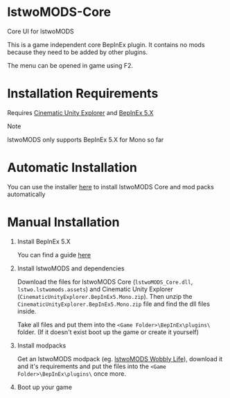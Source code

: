 # lstwoMODS-Core
Core UI for lstwoMODS

This is a game independent core BepInEx plugin. It contains no mods because they need to be added by other plugins.

The menu can be opened in game using F2.

# Installation Requirements

Requires [Cinematic Unity Explorer](https://github.com/originalnicodr/CinematicUnityExplorer/releases) and [BepInEx 5.X](https://github.com/BepInEx/BepInEx/releases/tag/v5.4.23.2)

> [!NOTE]
> lstwoMODS only supports BepInEx 5.X for Mono so far

# Automatic Installation

You can use the installer [here](https://github.com/lstwoMODS/lstwoMODSInstaller) to install lstwoMODS Core and mod packs automatically

# Manual Installation

1. Install BepInEx 5.X
   
   You can find a guide [here](https://docs.bepinex.dev/articles/user_guide/installation/index.html)

2. Install lstwoMODS and dependencies

   Download the files for lstwoMODS Core (`lstwoMODS_Core.dll`, `lstwo.lstwomods.assets`) and Cinematic Unity Explorer (`CinematicUnityExplorer.BepInEx5.Mono.zip`).
   Then unzip the `CinematicUnityExplorer.BepInEx5.Mono.zip` file and find the dll files inside.

   Take all files and put them into the `<Game Folder>\BepInEx\plugins\` folder. (If it doesn't exist boot up the game or create it yourself)

3. Install modpacks

   Get an lstwoMODS modpack (eg. [lstwoMODS Wobbly Life](https://github.com/lstwo/lstwoMODS)), download it and it's requirements and put the files into the `<Game Folder>\BepInEx\plugins\` once more.

4. Boot up your game
